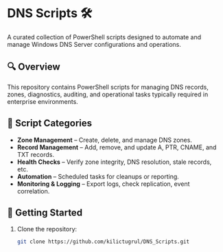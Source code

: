 # DNS Scripts 🛠️

A curated collection of PowerShell scripts designed to automate and manage Windows DNS Server configurations and operations.

## 🔍 Overview

This repository contains PowerShell scripts for managing DNS records, zones, diagnostics, auditing, and operational tasks typically required in enterprise environments.

## 📁 Script Categories

- **Zone Management** – Create, delete, and manage DNS zones.
- **Record Management** – Add, remove, and update A, PTR, CNAME, and TXT records.
- **Health Checks** – Verify zone integrity, DNS resolution, stale records, etc.
- **Automation** – Scheduled tasks for cleanups or reporting.
- **Monitoring & Logging** – Export logs, check replication, event correlation.

## 🚀 Getting Started

1. Clone the repository:
   ```bash
   git clone https://github.com/kilictugrul/DNS_Scripts.git
